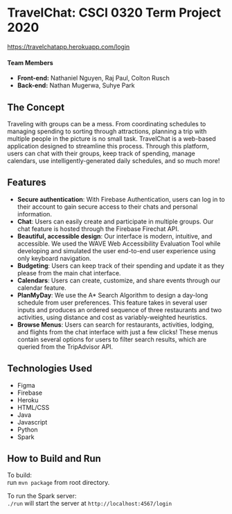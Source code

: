 # TravelChat: CSCI 0320 Term Project 2020
https://travelchatapp.herokuapp.com/login

#### Team Members
- **Front-end:** Nathaniel Nguyen, Raj Paul, Colton Rusch
- **Back-end:** Nathan Mugerwa, Suhye Park

## The Concept
Traveling with groups can be a mess. From coordinating schedules to managing spending to sorting through attractions, planning a trip with multiple people in the picture is no small task. TravelChat is a web-based application designed to streamline this process. Through this platform, users can chat with their groups, keep track of spending, manage calendars, use intelligently-generated daily schedules, and so much more!

## Features
- **Secure authentication**: With Firebase Authentication, users can log in to their account to gain secure access to their chats and personal information.
- **Chat**: Users can easily create and participate in multiple groups. Our chat feature is hosted through the Firebase Firechat API.
- **Beautiful, accessible design**: Our interface is modern, intuitive, and accessible. We used the WAVE Web Accessibility Evaluation Tool while developing and simulated the user end-to-end user experience using only keyboard navigation.
- **Budgeting**: Users can keep track of their spending and update it as they please from the main chat interface.
- **Calendars**: Users can create, customize, and share events through our calendar feature.
- **PlanMyDay**: We use the A* Search Algorithm to design a day-long schedule from user preferences. This feature takes in several user inputs and produces an ordered sequence of three restaurants and two activities, using distance and cost as variably-weighted heuristics.
- **Browse Menus**: Users can search for restaurants, activities, lodging, and flights from the chat interface with just a few clicks! These menus contain several options for users to filter search results, which are queried from the TripAdvisor API.

## Technologies Used
- Figma
- Firebase
- Heroku
- HTML/CSS
- Java
- Javascript
- Python
- Spark

## How to Build and Run
To build: \
run `mvn package` from root directory.

To run the Spark server: \
`./run` will start the server at `http://localhost:4567/login`
